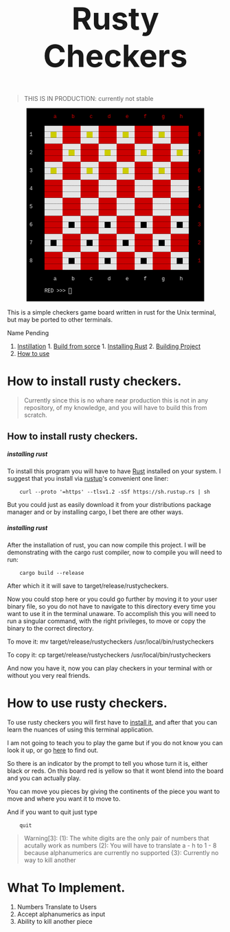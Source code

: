 <center><h1 style="font-size:72px">Rusty Checkers</h1></center>

> THIS IS IN PRODUCTION: currently not stable

<center>
  <img src="./.img/topreadmepicture.png" alt="image">
</center>

This is a simple checkers game board written in rust for the Unix terminal, but
may be ported to other terminals.

Name Pending


1. [Instillation](#install)
        1. [Build from sorce](#source)
                1. [Installing Rust](#getrust)
                2. [Building Project](#building)
2. [How to use](#use)


# How to install rusty checkers.<a name="install"></a>

> Currently since this is no whare near production this is not in any
> repository, of my knowledge, and you will have to build this from scratch.


## How to install rusty checkers.<a name="install"></a>

<h5>installing rust</h5><a name="getrust"></a>

To install this program you will have to have [Rust](https://www.rust-lang.org/) 
installed on your system.
I suggest that you install via [rustup](https://rustup.rs/)'s convenient one
liner:

        curl --proto '=https' --tlsv1.2 -sSf https://sh.rustup.rs | sh

But you could just as easily download it from your distributions package manager
and or by installing cargo, I bet there are other ways.


<h5>installing rust</h5><a name="building"></a>

After the installation of rust, you can now compile this project.
I will be demonstrating with the cargo rust compiler, now to compile you will
need to run:

        cargo build --release

After which it it will save to target/release/rustycheckers.

Now you could stop here or you could go further by moving it to your user binary
file, so you do not have to navigate to this directory every time you want to
use it in the terminal unaware. To accomplish this you will need to run a
singular command, with the right privileges, to move or copy the binary to the
correct directory.

To move it:
        mv target/release/rustycheckers /usr/local/bin/rustycheckers

To copy it:
        cp target/release/rustycheckers /usr/local/bin/rustycheckers

And now you have it, now you can play checkers in your terminal with or without
you very real friends.


# How to use rusty checkers.<a name="use"></a>

To use rusty checkers you will first have to [install it](#install), and after
that you can learn the nuances of using this terminal application.

I am not going to teach you to play the game but if you do not know you can look
it up, or go [here](https://duckduckgo.com/) to find out.

So there is an indicator by the prompt to tell you whose turn it is, either
black or reds. On this board red is yellow so that it wont blend into the board
and you can actually play.

You can move you pieces by giving the continents of the piece you want to move
and where you want it to move to.

And if you want to quit just type

        quit


> Warning[3]:
>       (1): The white digits are the only pair of numbers that acutally work as
>       numbers
>       (2): You will have to translate a - h to 1 - 8 because alphanumerics are
>       currently no supported
>       {3}: Currently no way to kill another


# What To Implement.<a name="future">

1. Numbers Translate to Users
2. Accept alphanumerics as input
3. Ability to kill another piece




